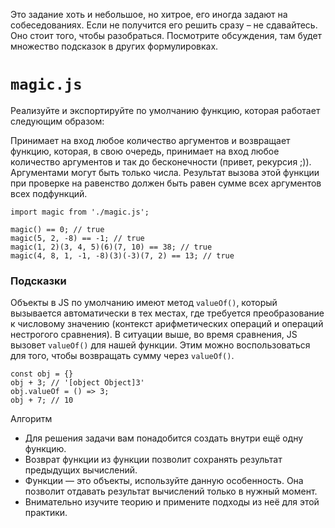 Это задание хоть и небольшое, но хитрое, его иногда задают на собеседованиях. Если не получится его решить сразу – не сдавайтесь. Оно стоит того, чтобы разобраться. Посмотрите обсуждения, там будет множество подсказок в других формулировках.

# `magic.js`

Реализуйте и экспортируйте по умолчанию функцию, которая работает следующим образом:

Принимает на вход любое количество аргументов и возвращает функцию, которая, в свою очередь, принимает на вход любое количество аргументов и так до бесконечности (привет, рекурсия ;)).
Аргументами могут быть только числа.
Результат вызова этой функции при проверке на равенство должен быть равен сумме всех аргументов всех подфункций.
```
import magic from './magic.js';
 
magic() == 0; // true
magic(5, 2, -8) == -1; // true
magic(1, 2)(3, 4, 5)(6)(7, 10) == 38; // true
magic(4, 8, 1, -1, -8)(3)(-3)(7, 2) == 13; // true
```
### Подсказки
Объекты в JS по умолчанию имеют метод `valueOf()`, который вызывается автоматически в тех местах, где требуется преобразование к числовому значению (контекст арифметических операций и операций нестрогого сравнения). В ситуации выше, во время сравнения, JS вызовет `valueOf()` для нашей функции. Этим можно воспользоваться для того, чтобы возвращать сумму через `valueOf()`.
```
const obj = {}
obj + 3; // '[object Object]3'
obj.valueOf = () => 3;
obj + 7; // 10
```
Алгоритм
- Для решения задачи вам понадобится создать внутри ещё одну функцию.
- Возврат функции из функции позволит сохранять результат предыдущих вычислений.
- Функции — это объекты, используйте данную особенность. Она позволит отдавать результат вычислений только в нужный момент.
- Внимательно изучите теорию и примените подходы из неё для этой практики.